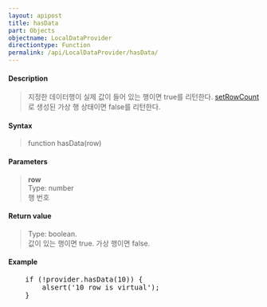 ```yaml
---
layout: apipost
title: hasData
part: Objects
objectname: LocalDataProvider
directiontype: Function
permalink: /api/LocalDataProvider/hasData/
---
```



#### Description

> 지정한 데이터행이 실제 값이 들어 있는 행이면 true를 리턴한다. [setRowCount](/api/LocalDataProvider/setRowCount/)로 생성된 가상 행 상태이면 false를 리턴한다.

#### Syntax

> function hasData(row)

#### Parameters

> **row**  
> Type: number  
> 행 번호

#### Return value

> Type: boolean.  
> 값이 있는 행이면 true. 가상 행이면 false.

#### Example

<pre class="prettyprint">
    if (!provider.hasData(10)) {
        alsert('10 row is virtual');
    }
</pre>


